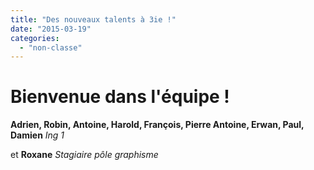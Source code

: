 ```yaml
---
title: "Des nouveaux talents à 3ie !"
date: "2015-03-19"
categories: 
  - "non-classe"
---
```


# **Bienvenue dans l'équipe !**

**Adrien, Robin, Antoine, Harold, François, Pierre Antoine, Erwan, Paul, Damien** _Ing 1_

et **Roxane** _Stagiaire pôle graphisme_
